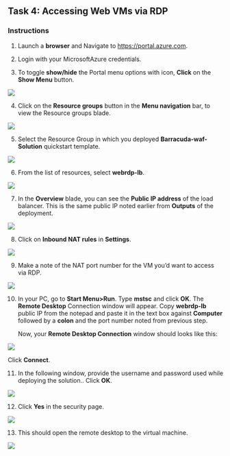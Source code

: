 ## Task 4: Accessing Web VMs via RDP

### Instructions

1.	Launch a **browser** and Navigate to https://portal.azure.com.

2.	Login with your MicrosoftAzure credentials.

3.	To toggle **show/hide** the Portal menu options with icon, **Click** on the **Show Menu** button.

   ![](../images/Picture36.png)
 
4.	Click on the **Resource groups** button in the **Menu navigation** bar, to view the Resource groups blade.

   ![](../images/Picture37.jpg)

5.	Select the Resource Group in which you deployed **Barracuda-waf-Solution** quickstart template.

   ![](../images/Picture38.jpg)
 
6.	From the list of resources, select **webrdp-lb**.

   ![](../images/Picture39.jpg)

7.	In the **Overview** blade, you can see the **Public IP address** of the load balancer. This is the same public IP noted earlier from **Outputs** of the deployment.

   ![](../images/Picture40.png)

8.	Click on **Inbound NAT rules** in **Settings**.

   ![](../images/Picture41.jpg)

9.	Make a note of the NAT port number for the VM you’d want to access via RDP.

   ![](../images/Picture42.png)

10.	In your PC, go to **Start Menu>Run**. Type **mstsc** and click **OK**. The **Remote Desktop** Connection window will appear. Copy **webrdp-lb** public IP from the notepad and paste it in the text box against **Computer** followed by a **colon** and the port number noted from previous step.
 
    Now, your **Remote Desktop Connection** window should looks like this:

   ![](../images/Picture43.png)

   Click **Connect**.

11.	In the following window, provide the username and password used while deploying the solution.. Click **OK**.

   ![](../images/Picture44.png)

12.	Click **Yes** in the security page.
 
   ![](../images/Picture45.png)

13.	This should open the remote desktop to the virtual machine.

   ![](../images/Picture46.jpg)
